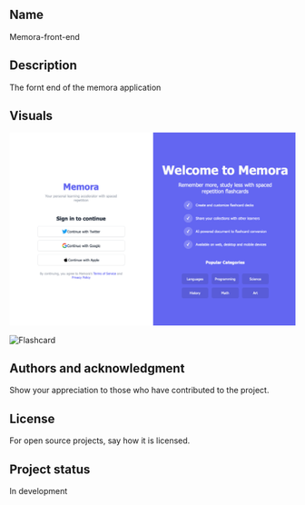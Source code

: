 ## Name

Memora-front-end

## Description

The fornt end of the memora application

## Visuals

![Login page](.img/memora-login.png "Login page")

![Flashcard](.img/memora-flash.png "Flashcard")

## Authors and acknowledgment

Show your appreciation to those who have contributed to the project.

## License

For open source projects, say how it is licensed.

## Project status

In development
